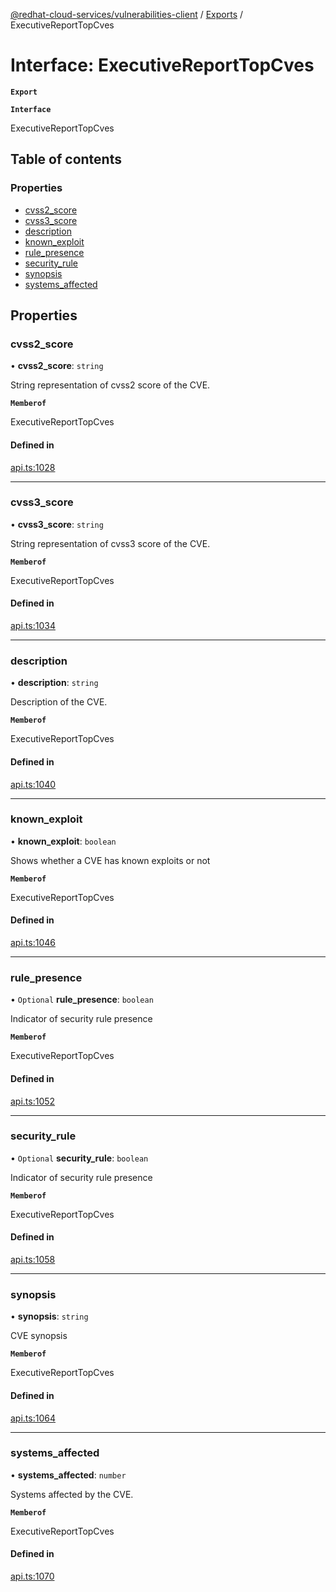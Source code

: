 [@redhat-cloud-services/vulnerabilities-client](../README.md) / [Exports](../modules.md) / ExecutiveReportTopCves

# Interface: ExecutiveReportTopCves

**`Export`**

**`Interface`**

ExecutiveReportTopCves

## Table of contents

### Properties

- [cvss2\_score](ExecutiveReportTopCves.md#cvss2_score)
- [cvss3\_score](ExecutiveReportTopCves.md#cvss3_score)
- [description](ExecutiveReportTopCves.md#description)
- [known\_exploit](ExecutiveReportTopCves.md#known_exploit)
- [rule\_presence](ExecutiveReportTopCves.md#rule_presence)
- [security\_rule](ExecutiveReportTopCves.md#security_rule)
- [synopsis](ExecutiveReportTopCves.md#synopsis)
- [systems\_affected](ExecutiveReportTopCves.md#systems_affected)

## Properties

### cvss2\_score

• **cvss2\_score**: `string`

String representation of cvss2 score of the CVE.

**`Memberof`**

ExecutiveReportTopCves

#### Defined in

[api.ts:1028](https://github.com/RedHatInsights/javascript-clients/blob/master/packages/vulnerabilities/api.ts#L1028)

___

### cvss3\_score

• **cvss3\_score**: `string`

String representation of cvss3 score of the CVE.

**`Memberof`**

ExecutiveReportTopCves

#### Defined in

[api.ts:1034](https://github.com/RedHatInsights/javascript-clients/blob/master/packages/vulnerabilities/api.ts#L1034)

___

### description

• **description**: `string`

Description of the CVE.

**`Memberof`**

ExecutiveReportTopCves

#### Defined in

[api.ts:1040](https://github.com/RedHatInsights/javascript-clients/blob/master/packages/vulnerabilities/api.ts#L1040)

___

### known\_exploit

• **known\_exploit**: `boolean`

Shows whether a CVE has known exploits or not

**`Memberof`**

ExecutiveReportTopCves

#### Defined in

[api.ts:1046](https://github.com/RedHatInsights/javascript-clients/blob/master/packages/vulnerabilities/api.ts#L1046)

___

### rule\_presence

• `Optional` **rule\_presence**: `boolean`

Indicator of security rule presence

**`Memberof`**

ExecutiveReportTopCves

#### Defined in

[api.ts:1052](https://github.com/RedHatInsights/javascript-clients/blob/master/packages/vulnerabilities/api.ts#L1052)

___

### security\_rule

• `Optional` **security\_rule**: `boolean`

Indicator of security rule presence

**`Memberof`**

ExecutiveReportTopCves

#### Defined in

[api.ts:1058](https://github.com/RedHatInsights/javascript-clients/blob/master/packages/vulnerabilities/api.ts#L1058)

___

### synopsis

• **synopsis**: `string`

CVE synopsis

**`Memberof`**

ExecutiveReportTopCves

#### Defined in

[api.ts:1064](https://github.com/RedHatInsights/javascript-clients/blob/master/packages/vulnerabilities/api.ts#L1064)

___

### systems\_affected

• **systems\_affected**: `number`

Systems affected by the CVE.

**`Memberof`**

ExecutiveReportTopCves

#### Defined in

[api.ts:1070](https://github.com/RedHatInsights/javascript-clients/blob/master/packages/vulnerabilities/api.ts#L1070)

